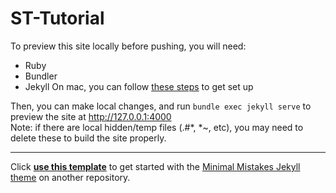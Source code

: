 # ST-Tutorial

To preview this site locally before pushing, you will need:
- Ruby
- Bundler
- Jekyll
On mac, you can follow [these steps](https://jekyllrb.com/docs/installation/macos/) to get set up

Then, you can make local changes, and run `bundle exec jekyll serve` to preview the site at http://127.0.0.1:4000  
Note: if there are local hidden/temp files (.#*, *~, etc), you may need to delete these to build the site properly.

---

Click [**use this template**](https://github.com/mmistakes/mm-github-pages-starter/generate) to get started with the [Minimal Mistakes Jekyll theme](https://github.com/mmistakes/minimal-mistakes) on another repository.
